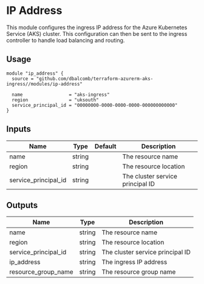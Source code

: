 # IP Address

This module configures the ingress IP address for the Azure Kubernetes Service
(AKS) cluster. This configuration can then be sent to the ingress controller to
handle load balancing and routing.

## Usage

```hcl
module "ip_address" {
  source = "github.com/dbalcomb/terraform-azurerm-aks-ingress//modules/ip-address"

  name                 = "aks-ingress"
  region               = "uksouth"
  service_principal_id = "00000000-0000-0000-0000-000000000000"
}
```

## Inputs

| Name                 | Type   | Default | Description                      |
| -------------------- | ------ | ------- | -------------------------------- |
| name                 | string |         | The resource name                |
| region               | string |         | The resource location            |
| service_principal_id | string |         | The cluster service principal ID |

## Outputs

| Name                 | Type   | Description                      |
| -------------------- | ------ | -------------------------------- |
| name                 | string | The resource name                |
| region               | string | The resource location            |
| service_principal_id | string | The cluster service principal ID |
| ip_address           | string | The ingress IP address           |
| resource_group_name  | string | The resource group name          |
